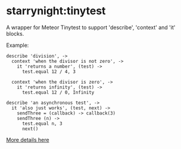starrynight:tinytest
========

A wrapper for Meteor Tinytest to support 'describe', 'context' and 'it' blocks. 

Example:

```coffee-script
describe 'division', ->
  context 'when the divisor is not zero', ->
    it 'returns a number', (test) ->
      test.equal 12 / 4, 3

  context 'when the divisor is zero', ->
    it 'returns infinity', (test) ->
      test.equal 12 / 0, Infinity

describe 'an asynchronous test', ->
  it 'also just works', (test, next) ->
    sendThree = (callback) -> callback(3)
    sendThree (n) ->
      test.equal n, 3
      next()
```

[More details here](http://www.peterellisjones.com/post/101970705880/unit-testing-meteor-packages-with-tinytest)
